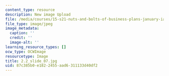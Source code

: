 ```yaml
---
content_type: resource
description: New image Upload
file: /media/courses/15-s21-nuts-and-bolts-of-business-plans-january-iap-2014/87c385b0e1822455aad6311133d40df2_2.2_slide_07.jpg
file_type: image/jpeg
image_metadata:
  caption: ''
  credit: ''
  image-alt: ''
learning_resource_types: []
ocw_type: OCWImage
resourcetype: Image
title: 2.2_slide_07.jpg
uid: 87c385b0-e182-2455-aad6-311133d40df2
---
```

